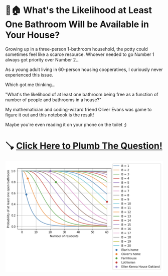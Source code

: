 # 🚽🏠 What's the Likelihood at Least One Bathroom Will be Available in Your House?

Growing up in a three-person 1-bathroom household, the potty could sometimes feel like a scarce resource. Whoever needed to go Number 1 always got priority over Number 2...

As a young adult living in 60-person housing cooperatives, I curiously never experienced this issue.

Which got me thinking...

"What's the likelihood of at least one bathroom being free as a function of number of people and bathrooms in a house?"

My mathematician and coding-wizard friend Oliver Evans was game to figure it out and this notebook is the result!

Maybe you're even reading it on your phone on the toilet ;)

# 🪠 [Click Here to Plumb The Question!](https://colab.research.google.com/github/elanlavie/CommunalBathrooms/blob/main/Bathrooms.ipynb)

![Open Bathroom Probability Plot](BathroomProbPlot.png)
